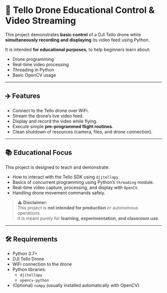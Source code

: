 # 📡 Tello Drone Educational Control & Video Streaming

This project demonstrates **basic control** of a DJI Tello drone while **simultaneously recording and displaying** its video feed using Python.

It is intended **for educational purposes**, to help beginners learn about:
- Drone programming
- Real-time video processing
- Threading in Python
- Basic OpenCV usage

---

## ✈️ Features
- Connect to the Tello drone over WiFi.
- Stream the drone’s live video feed.
- Display and record the video while flying.
- Execute simple **pre-programmed flight routines**.
- Clean shutdown of resources (camera, files, and drone connection).

---

## 📚 Educational Focus
This project is designed to teach and demonstrate:
- How to interact with the Tello SDK using `djitellopy`.
- Basics of concurrent programming using Python’s `threading` module.
- Real-time video capture, processing, and display with `OpenCV`.
- Handling drone movement commands safely.

> ⚠️ **Disclaimer:**  
> This project is **not intended for production** or autonomous operations.  
> It is meant purely for **learning, experimentation, and classroom use**.

---

## 🛠 Requirements
- Python 3.7+
- DJI Tello Drone
- WiFi connection to the drone
- Python libraries:
  - `djitellopy`
  - `opencv-python`
- (Optional) `numpy` (usually installed automatically with OpenCV)
